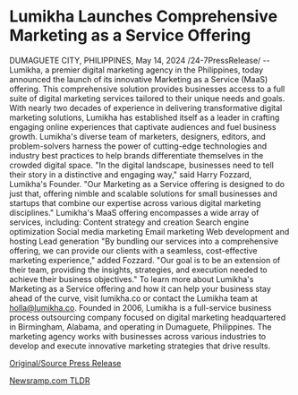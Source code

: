 # Lumikha Launches Comprehensive Marketing as a Service Offering

DUMAGUETE CITY, PHILIPPINES, May 14, 2024 /24-7PressRelease/ -- Lumikha, a premier digital marketing agency in the Philippines, today announced the launch of its innovative Marketing as a Service (MaaS) offering. This comprehensive solution provides businesses access to a full suite of digital marketing services tailored to their unique needs and goals.  With nearly two decades of experience in delivering transformative digital marketing solutions, Lumikha has established itself as a leader in crafting engaging online experiences that captivate audiences and fuel business growth.   Lumikha's diverse team of marketers, designers, editors, and problem-solvers harness the power of cutting-edge technologies and industry best practices to help brands differentiate themselves in the crowded digital space.  "In the digital landscape, businesses need to tell their story in a distinctive and engaging way," said Harry Fozzard, Lumikha's Founder. "Our Marketing as a Service offering is designed to do just that, offering nimble and scalable solutions for small businesses and startups that combine our expertise across various digital marketing disciplines."  Lumikha's MaaS offering encompasses a wide array of services, including:  Content strategy and creation Search engine optimization  Social media marketing Email marketing Web development and hosting Lead generation   "By bundling our services into a comprehensive offering, we can provide our clients with a seamless, cost-effective marketing experience," added Fozzard. "Our goal is to be an extension of their team, providing the insights, strategies, and execution needed to achieve their business objectives."  To learn more about Lumikha's Marketing as a Service offering and how it can help your business stay ahead of the curve, visit lumikha.co or contact the Lumikha team at holla@lumikha.co.  Founded in 2006, Lumikha is a full-service business process outsourcing company focused on digital marketing headquartered in Birmingham, Alabama, and operating in Dumaguete, Philippines. The marketing agency works with businesses across various industries to develop and execute innovative marketing strategies that drive results. 

[Original/Source Press Release](https://www.24-7pressrelease.com/press-release/510791/lumikha-launches-comprehensive-marketing-as-a-service-offering) 

[Newsramp.com TLDR](https://newsramp.com/None) 